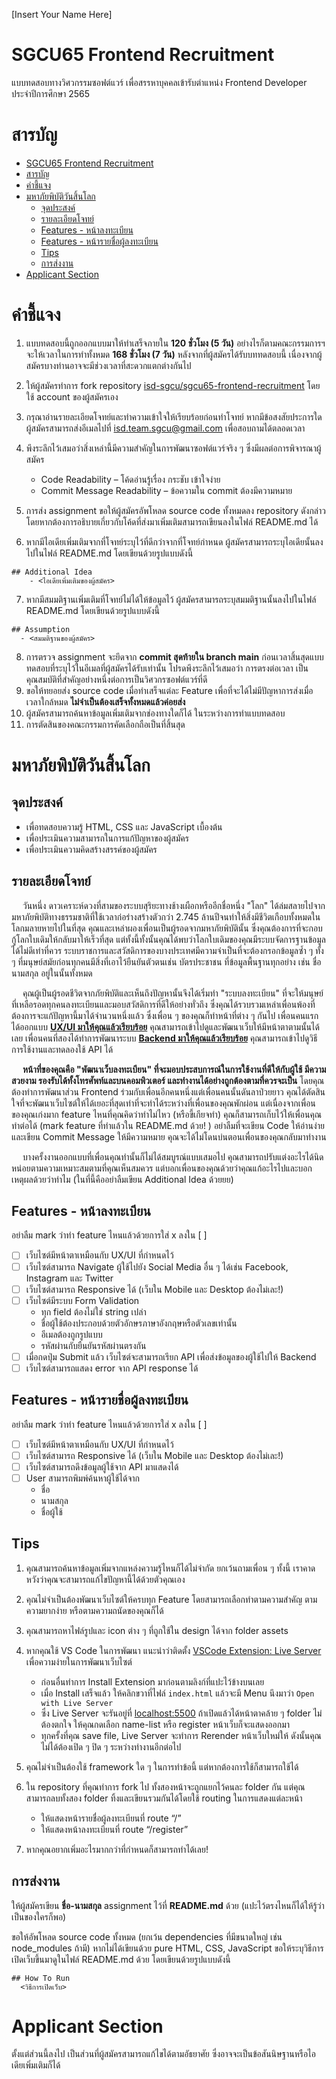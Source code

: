 [Insert Your Name Here]

# SGCU65 Frontend Recruitment

แบบทดสอบทางวิศวกรรมซอฟต์แวร์ เพื่อสรรหาบุคคลเข้ารับตำแหน่ง Frontend Developer ประจำปีการศึกษา 2565

# สารบัญ

- [SGCU65 Frontend Recruitment](#sgcu65-frontend-recruitment)
- [สารบัญ](#สารบัญ)
- [คำชี้แจง](#คำชี้แจง)
- [มหาภัยพิบัติวันสิ้นโลก](#มหาภัยพิบัติวันสิ้นโลก)
  - [จุดประสงค์](#จุดประสงค์)
  - [รายละเอียดโจทย์](#รายละเอียดโจทย์)
  - [Features - หน้าลงทะเบียน](#features---หน้าลงทะเบียน)
  - [Features - หน้ารายชื่อผู้ลงทะเบียน](#features---หน้ารายชื่อผู้ลงทะเบียน)
  - [Tips](#tips)
  - [การส่งงาน](#การส่งงาน)
- [Applicant Section](#applicant-section)

# คำชี้แจง

1. แบบทดสอบนี้ถูกออกแบบมาให้ทำเสร็จภายใน **120 ชั่วโมง (5 วัน)** อย่างไรก็ตามคณะกรรมการฯ จะให้เวลาในการทำทั้งหมด **168 ชั่วโมง (7 วัน)** หลังจากที่ผู้สมัครได้รับบททดสอบนี้ เนื่องจากผู้สมัครบางท่านอาจจะมีช่วงเวลาที่สะดวกแตกต่างกันไป
2. ให้ผู้สมัครทำการ fork repository [isd-sgcu/sgcu65-frontend-recruitment](https://github.com/isd-sgcu/sgcu65-frontend-recruitment) โดยใช้ account ของผู้สมัครเอง
3. กรุณาอ่านรายละเอียดโจทย์และทำความเข้าใจให้เรียบร้อยก่อนทำโจทย์ หากมีข้อสงสัยประการใดผู้สมัครสามารถส่งอีเมลไปที่ isd.team.sgcu@gmail.com เพื่อสอบถามได้ตลอดเวลา
4. พึงระลึกไว้เสมอว่าสิ่งเหล่านี้มีความสำคัญในการพัฒนาซอฟต์แวร์จริง ๆ ซึ่งมีผลต่อการพิจารณาผู้สมัคร

   - Code Readability – โค้ดอ่านรู้เรื่อง กระชับ เข้าใจง่าย
   - Commit Message Readability – ข้อความใน commit ต้องมีความหมาย

5. การส่ง assignment ขอให้ผู้สมัครอัพโหลด source code ทั้งหมดลง repository ดังกล่าว โดยหากต้องการอธิบายเกี่ยวกับโค้ดที่ส่งมาเพิ่มเติมสามารถเขียนลงในไฟล์ README.md ได้
6. หากมีไอเดียเพิ่มเติมจากที่โจทย์ระบุไว้ที่ดีกว่าจากที่โจทย์กำหนด ผู้สมัครสามารถระบุไอเดียนั้นลงไปในไฟล์ README.md โดยเขียนด้วยรูปแบบดังนี้

```
## Additional Idea
    - <ไอเดียเพิ่มเติมของผู้สมัคร>
```

7. หากมีสมมติฐานเพิ่มเติมที่โจทย์ไม่ได้ให้ข้อมูลไว้ ผู้สมัครสามารถระบุสมมติฐานนั้นลงไปในไฟล์ README.md โดยเขียนด้วยรูปแบบดังนี้

```
## Assumption
  - <สมมติฐานของผู้สมัคร>
```

8. การตรวจ assignment จะยึดจาก **commit สุดท้ายใน branch main** ก่อนเวลาสิ้นสุดแบบทดสอบที่ระบุไว้ในอีเมลที่ผู้สมัครได้รับเท่านั้น โปรดพึงระลึกไว้เสมอว่า การตรงต่อเวลา เป็นคุณสมบัติที่สำคัญอย่างหนึ่งต่อการเป็นวิศวกรซอฟต์แวร์ที่ดี
9. ขอให้ทยอยส่ง source code เมื่อทำเสร็จแต่ละ Feature เพื่อที่จะได้ไม่มีปัญหาการส่งเมื่อเวลาใกล้หมด **ไม่จำเป็นต้องเสร็จทั้งหมดแล้วค่อยส่ง**
10. ผู้สมัครสามารถค้นหาข้อมูลเพิ่มเติมจากช่องทางใดก็ได้ ในระหว่างการทำแบบทดสอบ
11. การตัดสินของคณะกรรมการคัดเลือกถือเป็นที่สิ้นสุด

# มหาภัยพิบัติวันสิ้นโลก

## จุดประสงค์

- เพื่อทดสอบความรู้ HTML, CSS และ JavaScript เบื้องต้น
- เพื่อประเมินความสามารถในการแก้ปัญหาของผู้สมัคร
- เพื่อประเมินความคิดสร้างสรรค์ของผู้สมัคร

## รายละเอียดโจทย์

&emsp; วันหนึ่ง ดาวเคราะห์ดวงที่สามของระบบสุริยะทางช้างเผือกหรืออีกชื่อหนึ่ง "โลก" ได้ล่มสลายไปจากมหาภัยพิบัติทางธรรมชาติที่ใช้เวลาก่อร่างสร้างตัวกว่า 2.745 ล้านปีจนทำให้สิ่งมีชีวิตเกือบทั้งหมดในโลกมลายหายไปในที่สุด คุณและเหล่าผองเพื่อนเป็นผู้รอดจากมหาภัยพิบัตินั้น ซึ่งคุณต้องการที่จะกอบกู้โลกใบเดิมให้กลับมาให้เร็วที่สุด แต่ทั้งนี้ทั้งนั้นคุณได้พบว่าโลกใบเดิมของคุณมีระบบจัดการฐานข้อมูลได้ไม่ดีเท่าที่ควร ระบบราชการและสวัสดิการของบางประเทศมีความจำเป็นที่จะต้องกรอกข้อมูลซ้ำ ๆ ทั้ง ๆ ที่มนุษย์สมัยก่อนทุกคนมีสิ่งที่เอาไว้ยืนยันตัวตนเช่น บัตรประชาชน ที่ข้อมูลพื้นฐานทุกอย่าง เช่น ชื่อ นามสกุล อยู่ในนั้นทั้งหมด

&emsp; คุณผู้เป็นผู้รอดชีวิตจากภัยพิบัติและเห็นถึงปัญหานั้นจึงได้เริ่มทำ "ระบบลงทะเบียน" ที่จะให้มนุษย์ที่เหลือรอดทุกคนลงทะเบียนและมอบสวัสดิการที่ดีให้อย่างทั่วถึง ซึ่งคุณได้รวบรวมเหล่าเพื่อนพ้องที่ต้องการจะแก้ปัญหานี้มาได้จำนวนหนึ่งแล้ว ซึ่งเพื่อน ๆ ของคุณก็ทำหน้าที่ต่าง ๆ กันไป เพื่อนคนแรกได้ออกแบบ **[UX/UI มาให้คุณแล้วเรียบร้อย](https://www.figma.com/file/P4zQF5c5xfEITvO4Ojcfox/ISD65-Frontend-Recruitment?node-id=0%3A1)** คุณสามารถเข้าไปดูและพัฒนาเว็บให้มีหน้าตาตามนั้นได้เลย เพื่อนคนที่สองได้ทำการพัฒนาระบบ **[Backend มาให้คุณแล้วเรียบร้อย](http://isd-test.cucheck.in/)** คุณสามารถเข้าไปดูวิธีการใช้งานและทดลองใช้ API ได้

&emsp; **หน้าที่ของคุณคือ "พัฒนาเว็บลงทะเบียน" ที่จะมอบประสบการณ์ในการใช้งานที่ดีให้กับผู้ใช้ มีความสวยงาม รองรับได้ทั้งโทรศัพท์และบนคอมพิวเตอร์ และทำงานได้อย่างถูกต้องตามที่ควรจะเป็น** โดยคุณต้องทำการพัฒนาส่วน Frontend ร่วมกับเพื่อนอีกคนหนึ่งแต่เพื่อนคนนั้นดันลาป่วยยาว คุณได้ตัดสินใจที่จะพัฒนาเว็บไซต์ให้ได้เยอะที่สุดเท่าที่จะทำได้ระหว่างที่เพื่อนของคุณพักผ่อน แต่เนื่องจากเพื่อนของคุณเก่งมาก feature ไหนที่คุณคิดว่าทำไม่ไหว (หรือขี้เกียจทำ) คุณก็สามารถเก็บไว้ให้เพื่อนคุณทำต่อได้ (mark feature ที่ทำแล้วใน README.md ด้วย! ) อย่าลืมที่จะเขียน Code ให้อ่านง่าย และเขียน Commit Message ให้มีความหมาย คุณจะได้ไม่โดนบ่นตอนเพื่อนของคุณกลับมาทำงาน

&emsp; บางครั้งงานออกแบบที่เพื่อนคุณทำนั้นก็ไม่ได้สมบูรณ์แบบเสมอไป คุณสามารถปรับแต่งอะไรได้นิดหน่อยตามความเหมาะสมตามที่คุณเห็นสมควร แต่บอกเพื่อนของคุณด้วยว่าคุณแก้อะไรไปและบอกเหตุผลด้วยว่าทำไม (ในที่นี้คืออย่าลืมเขียน Additional Idea ด้วยยย)

## Features - หน้าลงทะเบียน

อย่าลืม mark ว่าทำ feature ไหนแล้วด้วยการใส่ x ลงใน [ ]

- [ ] เว็บไซต์มีหน้าตาเหมือนกับ UX/UI ที่กำหนดไว้
- [ ] เว็บไซต์สามารถ Navigate ผู้ใช้ไปยัง Social Media อื่น ๆ ได้เช่น Facebook, Instagram และ Twitter
- [ ] เว็บไซต์สามารถ Responsive ได้ (เว็บใน Mobile และ Desktop ต้องไม่เละ!)
- [ ] เว็บไซต์มีระบบ Form Validation
  - ทุก field ต้องไม่ใช่ string เปล่า
  - ชื่อผู้ใช้ต้องประกอบด้วยตัวอักษรภาษาอังกฤษหรือตัวเลขเท่านั้น
  - อีเมลต้องถูกรูปแบบ
  - รหัสผ่านกับยืนยันรหัสผ่านตรงกัน
- [ ] เมื่อกดปุ่ม Submit แล้ว เว็บไซต์จะสามารถเรียก API เพื่อส่งข้อมูลของผู้ใช้ไปให้ Backend
- [ ] เว็บไซต์สามารถแสดง error จาก API response ได้

## Features - หน้ารายชื่อผู้ลงทะเบียน

อย่าลืม mark ว่าทำ feature ไหนแล้วด้วยการใส่ x ลงใน [ ]

- [ ] เว็บไซต์มีหน้าตาเหมือนกับ UX/UI ที่กำหนดไว้
- [ ] เว็บไซต์สามารถ Responsive ได้ (เว็บใน Mobile และ Desktop ต้องไม่เละ!)
- [ ] เว็บไซต์สามารถดึงข้อมูลผู้ใช้จาก API มาแสดงได้
- [ ] User สามารถพิมพ์ค้นหาผู้ใช้ได้จาก
  - ชื่อ
  - นามสกุล
  - ชื่อผู้ใช้

## Tips

1. คุณสามารถค้นหาข้อมูลเพิ่มจากแหล่งความรู้ไหนก็ได้ไม่จำกัด ยกเว้นถามเพื่อน ๆ ทั้งนี้ เราคาดหวังว่าคุณจะสามารถแก้ไขปัญหานี้ได้ด้วยตัวคุณเอง
2. คุณไม่จำเป็นต้องพัฒนาเว็บไซต์ให้ครบทุก Feature โดยสามารถเลือกทำตามความสำคัญ ตามความยากง่าย หรือตามความถนัดของคุณก็ได้
3. คุณสามารถหาไฟล์รูปและ icon ต่าง ๆ ที่ถูกใช้ใน design ได้จาก folder assets
4. หากคุณใช้ VS Code ในการพัฒนา แนะนำว่าติดตั้ง [VSCode Extension: Live Server](https://marketplace.visualstudio.com/items?itemName=ritwickdey.LiveServer) เพื่อความง่ายในการพัฒนาเว็บไซต์

   - ก่อนอื่นทำการ Install Extension มาก่อนตามลิงก์ที่แปะไว้ข้างบนเลย
   - เมื่อ Install เสร็จแล้ว ให้คลิกขวาที่ไฟล์ `index.html` แล้วจะมี Menu นึงมาว่า `Open with Live Server`
   - ซึ่ง Live Server จะรันอยู่ที่ [localhost:5500](http://localhost:5500) ถ้าเปิดแล้วได้หน้าตาคล้าย ๆ folder ไม่ต้องตกใจ ให้คุณกดเลือก name-list หรือ register หน้าเว็บก็จะแสดงออกมา
   - ทุกครั้งที่คุณ save file, Live Server จะทำการ Rerender หน้าเว็บใหม่ให้ ดังนั้นคุณไม่ได้ต้องเปิด ๆ ปิด ๆ ระหว่างทำงานอีกต่อไป

5. คุณไม่จำเป็นต้องใช้ framework ใด ๆ ในการทำข้อนี้ แต่หากต้องการใช้ก็สามารถใช้ได้
6. ใน repository ที่คุณทำการ fork ไป ทั้งสองหน้าจะถูกแยกไว้คนละ folder กัน แต่คุณสามารถลบทั้งสอง folder ทิ้งและเขียนรวมกันได้โดยใช้ routing ในการแสดงแต่ละหน้า

   - ให้แสดงหน้ารายชื่อผู้ลงทะเบียนที่ route “/”
   - ให้แสดงหน้าลงทะเบียนที่ route “/register”

7. หากคุณอยากเพิ่มอะไรมากกว่าที่กำหนดก็สามารถทำได้เลย!

## การส่งงาน

ให้ผู้สมัครเขียน **ชื่อ-นามสกุล** assignment ไว้ที่ **README.md** ด้วย (แปะไว้ตรงไหนก็ได้ให้รู้ว่าเป็นของใครก็พอ)

ขอให้อัพโหลด source code ทั้งหมด (ยกเว้น dependencies ที่มีขนาดใหญ่ เช่น node_modules ถ้ามี) หากไม่ได้เขียนด้วย pure HTML, CSS, JavaScript ขอให้ระบุวิธีการเปิดเว็บขึ้นมาดูในไฟล์ README.md ด้วย โดยเขียนด้วยรูปแบบดังนี้

```
## How To Run
  <วิธีการเปิดเว็บ>
```

# Applicant Section

ตั้งแต่ส่วนนี้ลงไป เป็นส่วนที่ผู้สมัครสามารถแก้ไขได้ตามอัธยาศัย ซึ่งอาจจะเป็นข้อสันนิษฐานหรือไอเดียเพิ่มเติมก็ได้
